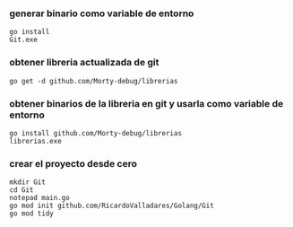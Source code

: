 
### generar binario como variable de entorno
```batch
go install 
Git.exe
```


### obtener libreria actualizada de git
```batch
go get -d github.com/Morty-debug/librerias
```


### obtener binarios de la libreria en git y usarla como variable de entorno
```batch
go install github.com/Morty-debug/librerias
librerias.exe
```


### crear el proyecto desde cero
```batch
mkdir Git 
cd Git 
notepad main.go
go mod init github.com/RicardoValladares/Golang/Git
go mod tidy
```
